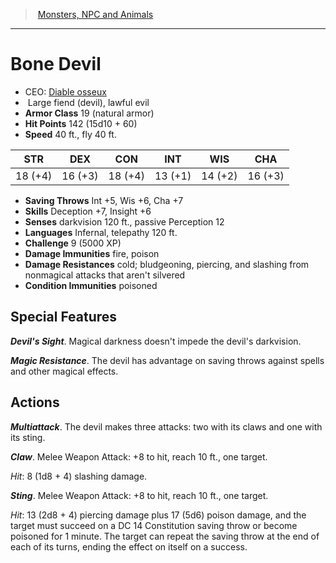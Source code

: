 ﻿---
!MonsterItem
Family: MonsterVO
Type: fiend (devil)
Size: Large
Alignment: lawful evil
ArmorClass: 19 (natural armor)
HitPoints: 142 (15d10 + 60)
Speed: 40 ft., fly 40 ft.
Strength: 18 (+4)
Dexterity: 16 (+3)
Constitution: 18 (+4)
Intelligence: 13 (+1)
Wisdom: 14 (+2)
Charisma: 16 (+3)
SavingThrows: Int +5, Wis +6, Cha +7
Skills: Deception +7, Insight +6
DamageImmunities: fire, poison
ConditionImmunities: poisoned
DamageResistances: cold; bludgeoning, piercing, and slashing from nonmagical attacks that aren't silvered
Senses: darkvision 120 ft., passive Perception 12
Languages: Infernal, telepathy 120 ft.
Challenge: 9 (5000 XP)
Id: monsters_vo.md#bone-devil
ParentLink: monsters_vo.md#monsters-npc-and-animals
Name: Bone Devil
ParentName: Monsters, NPC and Animals
NameLevel: 1
AltName: '[Diable osseux](hd_monsters_diable_osseux.md)'
Attributes:
  Name: Bone Devil
  Markdown: >+
    # <!--Name-->Bone Devil<!--/Name-->


    - CEO: <!--AltName-->[Diable osseux](hd_monsters_diable_osseux.md)<!--/AltName-->

    -  <!--Size-->Large<!--/Size--> <!--Type-->fiend (devil)<!--/Type-->, <!--Alignment-->lawful evil<!--/Alignment-->

    - **Armor Class** <!--ArmorClass-->19 (natural armor)<!--/ArmorClass-->

    - **Hit Points** <!--HitPoints-->142 (15d10 + 60)<!--/HitPoints-->

    - **Speed** <!--Speed-->40 ft., fly 40 ft.<!--/Speed-->


    |STR|DEX|CON|INT|WIS|CHA|

    |---|---|---|---|---|---|

    |<!--Strength-->18 (+4)<!--/Strength-->|<!--Dexterity-->16 (+3)<!--/Dexterity-->|<!--Constitution-->18 (+4)<!--/Constitution-->|<!--Intelligence-->13 (+1)<!--/Intelligence-->|<!--Wisdom-->14 (+2)<!--/Wisdom-->|<!--Charisma-->16 (+3)<!--/Charisma-->|


    - **Saving Throws** <!--SavingThrows-->Int +5, Wis +6, Cha +7<!--/SavingThrows-->

    - **Skills** <!--Skills-->Deception +7, Insight +6<!--/Skills-->

    - **Senses** <!--Senses-->darkvision 120 ft., passive Perception 12<!--/Senses-->

    - **Languages** <!--Languages-->Infernal, telepathy 120 ft.<!--/Languages-->

    - **Challenge** <!--Challenge-->9 (5000 XP)<!--/Challenge-->

    - **Damage Immunities** <!--DamageImmunities-->fire, poison<!--/DamageImmunities-->

    - **Damage Resistances** <!--DamageResistances-->cold; bludgeoning, piercing, and slashing from nonmagical attacks that aren't silvered<!--/DamageResistances-->

    - **Condition Immunities** <!--ConditionImmunities-->poisoned<!--/ConditionImmunities-->


    ## Special Features


    **_Devil's Sight_**. Magical darkness doesn't impede the devil's darkvision.


    **_Magic Resistance_**. The devil has advantage on saving throws against spells and other magical effects.


    ## Actions


    **_Multiattack_**. The devil makes three attacks: two with its claws and one with its sting.


    **_Claw_**. Melee Weapon Attack: +8 to hit, reach 10 ft., one target.


    _Hit_: 8 (1d8 + 4) slashing damage.


    **_Sting_**. Melee Weapon Attack: +8 to hit, reach 10 ft., one target.


    _Hit_: 13 (2d8 + 4) piercing damage plus 17 (5d6) poison damage, and the target must succeed on a DC 14 Constitution saving throw or become poisoned for 1 minute. The target can repeat the saving throw at the end of each of its turns, ending the effect on itself on a success.

  AltName: '[Diable osseux](hd_monsters_diable_osseux.md)'
  Size: Large
  Type: fiend (devil)
  Alignment: lawful evil
  ArmorClass: 19 (natural armor)
  HitPoints: 142 (15d10 + 60)
  Speed: 40 ft., fly 40 ft.
  Strength: 18 (+4)
  Dexterity: 16 (+3)
  Constitution: 18 (+4)
  Intelligence: 13 (+1)
  Wisdom: 14 (+2)
  Charisma: 16 (+3)
  SavingThrows: Int +5, Wis +6, Cha +7
  Skills: Deception +7, Insight +6
  Senses: darkvision 120 ft., passive Perception 12
  Languages: Infernal, telepathy 120 ft.
  Challenge: 9 (5000 XP)
  DamageImmunities: fire, poison
  DamageResistances: cold; bludgeoning, piercing, and slashing from nonmagical attacks that aren't silvered
  ConditionImmunities: poisoned
AttributesDictionary: >+
  Name: Bone Devil

  Markdown: >+

    # <!--Name-->Bone Devil<!--/Name-->





    - CEO: <!--AltName-->[Diable osseux](hd_monsters_diable_osseux.md)<!--/AltName-->



    -  <!--Size-->Large<!--/Size--> <!--Type-->fiend (devil)<!--/Type-->, <!--Alignment-->lawful evil<!--/Alignment-->



    - **Armor Class** <!--ArmorClass-->19 (natural armor)<!--/ArmorClass-->



    - **Hit Points** <!--HitPoints-->142 (15d10 + 60)<!--/HitPoints-->



    - **Speed** <!--Speed-->40 ft., fly 40 ft.<!--/Speed-->





    |STR|DEX|CON|INT|WIS|CHA|



    |---|---|---|---|---|---|



    |<!--Strength-->18 (+4)<!--/Strength-->|<!--Dexterity-->16 (+3)<!--/Dexterity-->|<!--Constitution-->18 (+4)<!--/Constitution-->|<!--Intelligence-->13 (+1)<!--/Intelligence-->|<!--Wisdom-->14 (+2)<!--/Wisdom-->|<!--Charisma-->16 (+3)<!--/Charisma-->|





    - **Saving Throws** <!--SavingThrows-->Int +5, Wis +6, Cha +7<!--/SavingThrows-->



    - **Skills** <!--Skills-->Deception +7, Insight +6<!--/Skills-->



    - **Senses** <!--Senses-->darkvision 120 ft., passive Perception 12<!--/Senses-->



    - **Languages** <!--Languages-->Infernal, telepathy 120 ft.<!--/Languages-->



    - **Challenge** <!--Challenge-->9 (5000 XP)<!--/Challenge-->



    - **Damage Immunities** <!--DamageImmunities-->fire, poison<!--/DamageImmunities-->



    - **Damage Resistances** <!--DamageResistances-->cold; bludgeoning, piercing, and slashing from nonmagical attacks that aren't silvered<!--/DamageResistances-->



    - **Condition Immunities** <!--ConditionImmunities-->poisoned<!--/ConditionImmunities-->





    ## Special Features





    **_Devil's Sight_**. Magical darkness doesn't impede the devil's darkvision.





    **_Magic Resistance_**. The devil has advantage on saving throws against spells and other magical effects.





    ## Actions





    **_Multiattack_**. The devil makes three attacks: two with its claws and one with its sting.





    **_Claw_**. Melee Weapon Attack: +8 to hit, reach 10 ft., one target.





    _Hit_: 8 (1d8 + 4) slashing damage.





    **_Sting_**. Melee Weapon Attack: +8 to hit, reach 10 ft., one target.





    _Hit_: 13 (2d8 + 4) piercing damage plus 17 (5d6) poison damage, and the target must succeed on a DC 14 Constitution saving throw or become poisoned for 1 minute. The target can repeat the saving throw at the end of each of its turns, ending the effect on itself on a success.



  AltName: '[Diable osseux](hd_monsters_diable_osseux.md)'

  Size: Large

  Type: fiend (devil)

  Alignment: lawful evil

  ArmorClass: 19 (natural armor)

  HitPoints: 142 (15d10 + 60)

  Speed: 40 ft., fly 40 ft.

  Strength: 18 (+4)

  Dexterity: 16 (+3)

  Constitution: 18 (+4)

  Intelligence: 13 (+1)

  Wisdom: 14 (+2)

  Charisma: 16 (+3)

  SavingThrows: Int +5, Wis +6, Cha +7

  Skills: Deception +7, Insight +6

  Senses: darkvision 120 ft., passive Perception 12

  Languages: Infernal, telepathy 120 ft.

  Challenge: 9 (5000 XP)

  DamageImmunities: fire, poison

  DamageResistances: cold; bludgeoning, piercing, and slashing from nonmagical attacks that aren't silvered

  ConditionImmunities: poisoned

---
> [Monsters, NPC and Animals](srd_monsters.md)

---

# Bone Devil

- CEO: [Diable osseux](hd_monsters_diable_osseux.md)
-  Large fiend (devil), lawful evil
- **Armor Class** 19 (natural armor)
- **Hit Points** 142 (15d10 + 60)
- **Speed** 40 ft., fly 40 ft.

|STR|DEX|CON|INT|WIS|CHA|
|---|---|---|---|---|---|
|18 (+4)|16 (+3)|18 (+4)|13 (+1)|14 (+2)|16 (+3)|

- **Saving Throws** Int +5, Wis +6, Cha +7
- **Skills** Deception +7, Insight +6
- **Senses** darkvision 120 ft., passive Perception 12
- **Languages** Infernal, telepathy 120 ft.
- **Challenge** 9 (5000 XP)
- **Damage Immunities** fire, poison
- **Damage Resistances** cold; bludgeoning, piercing, and slashing from nonmagical attacks that aren't silvered
- **Condition Immunities** poisoned

## Special Features

**_Devil's Sight_**. Magical darkness doesn't impede the devil's darkvision.

**_Magic Resistance_**. The devil has advantage on saving throws against spells and other magical effects.

## Actions

**_Multiattack_**. The devil makes three attacks: two with its claws and one with its sting.

**_Claw_**. Melee Weapon Attack: +8 to hit, reach 10 ft., one target.

_Hit_: 8 (1d8 + 4) slashing damage.

**_Sting_**. Melee Weapon Attack: +8 to hit, reach 10 ft., one target.

_Hit_: 13 (2d8 + 4) piercing damage plus 17 (5d6) poison damage, and the target must succeed on a DC 14 Constitution saving throw or become poisoned for 1 minute. The target can repeat the saving throw at the end of each of its turns, ending the effect on itself on a success.

